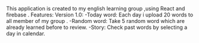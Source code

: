 This application is created to my english learning group ,using React and firebase .
  Features:
  Version 1.0:
    -Today word: Each day i upload 20 words to all member of my group .
    -Random word: Take 5 random word which are already learned before to review.
    -Story: Check past words by selecting a day in calendar.
    
